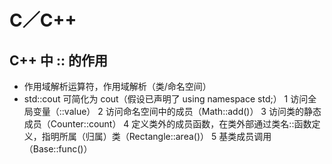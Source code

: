 # C／C++

## C++ 中 :: 的作用
- 作用域解析运算符，作用域解析（类/命名空间）
- std::cout 可简化为 cout（假设已声明了 using namespace std;）
1 访问全局变量（::value）
2 访问命名空间中的成员（Math::add()）
3 访问类的静态成员（Counter::count）
4 定义类外的成员函数，在类外部通过类名::函数定义，指明所属（归属）类（Rectangle::area()）
5 基类成员调用（Base::func()）
